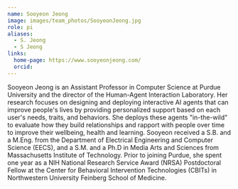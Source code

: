 ```yaml
---
name: Sooyeon Jeong
image: images/team_photos/SooyeonJeong.jpg
role: pi
aliases:
  - S. Jeong
  - S Jeong
links:
  home-page: https://www.sooyeonjeong.com/
  orcid: 
---
```


Sooyeon Jeong is an Assistant Professor in Computer Science at Purdue University and the director of the Human-Agent Interaction Laboratory. Her research focuses on designing and deploying interactive AI agents that can improve people's lives by providing personalized support based on each user's needs, traits, and behaviors. She deploys these agents "in-the-wild" to evaluate how they build relationships and rapport with people over time to improve their wellbeing, health and learning. Sooyeon received a S.B. and a M.Eng. from the Department of Electrical Engineering and Computer Science (EECS), and a S.M. and a Ph.D in Media Arts and Sciences from Massachusetts Institute of Technology. Prior to joining Purdue, she spent one year as a NIH National Research Service Award (NRSA) Postdoctoral Fellow at the Center for Behavioral Intervention Technologies (CBITs) in Northwestern University Feinberg School of Medicine.
